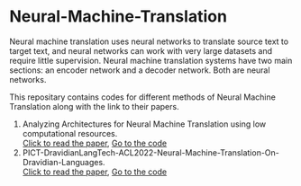 # Neural-Machine-Translation

Neural machine translation uses neural networks to translate source text to target text, and neural networks can work with very large datasets and require little supervision. Neural machine translation systems have two main sections: an encoder network and a decoder network. Both are neural networks.

This repositary contains codes for different methods of Neural Machine Translation along with the link to their papers.

1. Analyzing Architectures for Neural Machine Translation using low computational resources. <br />
   [Click to read the paper](https://aircconline.com/ijnlc/V10N5/10521ijnlc02.pdf), [Go to the code](https://github.com/ekdnam/ein_translate) 
2. PICT-DravidianLangTech-ACL2022-Neural-Machine-Translation-On-Dravidian-Languages. <br />
   [Click to read the paper](https://aclanthology.org/2022.dravidianlangtech-1.28.pdf), [Go to the code](https://github.com/PICT-NLP/PICT-DravidianLangTech-ACL2022-Neural-Machine-Translation-On-Dravidian-Languages)

